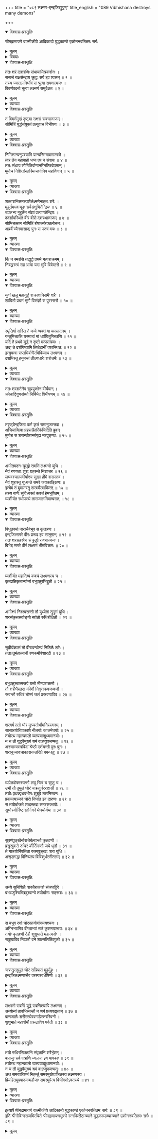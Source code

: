 +++
title = "०८९ लक्ष्मण-इन्द्रजिद्युद्धम्"
title_english = "089 Vibhishana destroys many demons"

+++

<details open><summary>विश्वास-प्रस्तुतिः</summary>

श्रीमद्रामायणे वाल्मीकीये आदिकाव्ये युद्धकाण्डे एकोननवतितमः सर्गः
</details>

<details><summary>मूलम्</summary>

श्रीमद्रामायणे वाल्मीकीये आदिकाव्ये युद्धकाण्डे एकोननवतितमः सर्गः
</details>

<details><summary>विषयाः</summary>

लक्ष्मणेन्द्रजितोर्महायुद्धम् ॥ १ ॥

</details>

<details open><summary>विश्वास-प्रस्तुतिः</summary>

ततः शरं दाशरथिः संधायामित्रकर्शनः ।  
ससर्ज राक्षसेन्द्राय क्रुद्धः सर्प इव श्वसन् ॥ १ ॥  
तस्य ज्यातलनिर्घोषं सं श्रुत्वा रावणात्मजः ।  
विवर्णवदनो भूत्वा लक्ष्मणं समुदैक्षत ॥ २ ॥
</details>

<details><summary>मूलम्</summary>

ततः शरं दाशरथिः संधायामित्रकर्शनः ।  
ससर्ज राक्षसेन्द्राय क्रुद्धः सर्प इव श्वसन् ॥ १ ॥  
तस्य ज्यातलनिर्घोषं सं श्रुत्वा रावणात्मजः ।  
विवर्णवदनो भूत्वा लक्ष्मणं समुदैक्षत ॥ २ ॥
</details>

<details><summary>व्याख्या</summary>

अथ लक्ष्मणेन्द्रजितोः सुमहान्संप्रहारः – ततः शरमित्यादि ॥ १-२ ॥
</details>

<details open><summary>विश्वास-प्रस्तुतिः</summary>

तं विवर्णमुखं दृष्ट्वा राक्षसं रावणात्मजम् ।  
सौमित्रिं युद्धंसंयुक्तं प्रत्युवाच विभीषणः ॥ ३ ॥
</details>

<details><summary>मूलम्</summary>

तं विवर्णमुखं दृष्ट्वा राक्षसं रावणात्मजम् ।  
सौमित्रिं युद्धंसंयुक्तं प्रत्युवाच विभीषणः ॥ ३ ॥
</details>

<details><summary>व्याख्या</summary>

सौमित्रिं प्रति उद्दिश्य ॥ ३ ॥
</details>

<details open><summary>विश्वास-प्रस्तुतिः</summary>

निमित्तान्यनुपश्यामि यान्यस्मिन्रावणात्मजे ।  
त्वर तेन महाबाहो भग्न एष न संशयः ॥ ४ ॥  
ततः संधाय सौमित्रिर्बाणानग्निशिखोपमान् ।  
मुमोच निशितांस्तस्मिन्सर्पानिव महाविषान् ॥ ५ ॥
</details>

<details><summary>मूलम्</summary>

निमित्तान्यनुपश्यामि यान्यस्मिन्रावणात्मजे ।  
त्वर तेन महाबाहो भग्न एष न संशयः ॥ ४ ॥  
ततः संधाय सौमित्रिर्बाणानग्निशिखोपमान् ।  
मुमोच निशितांस्तस्मिन्सर्पानिव महाविषान् ॥ ५ ॥
</details>

<details><summary>व्याख्या</summary>

अस्मिन् यानि मुखवैवर्ण्यस्तब्धत्वादीनि निमित्तानि अनुपश्यामि तैरयं भन्न इति जाने । तेन कारणेन त्वर त्वरस्व ॥ ४-५ ॥
</details>

<details open><summary>विश्वास-प्रस्तुतिः</summary>

शक्राशनिसमस्पर्शैर्लक्ष्मणेनाहतः शरैः ।  
मुहूर्तमभवन्मूढः सर्वसंक्षुभितेन्द्रियः ॥ ६ ॥  
उपलभ्य मुहूर्तेन संज्ञां प्रत्यागतेन्द्रियः ।  
ददर्शावस्थितं वीरं वीरो दशरथात्मजम् ॥ ७ ॥  
सोभिचक्राम सौमित्रिं रोषात्संरक्तलोचनः ।  
अब्रवीच्चैनमासाद्य पुनः स परुषं वचः ॥ ८ ॥
</details>

<details><summary>मूलम्</summary>

शक्राशनिसमस्पर्शैर्लक्ष्मणेनाहतः शरैः ।  
मुहूर्तमभवन्मूढः सर्वसंक्षुभितेन्द्रियः ॥ ६ ॥  
उपलभ्य मुहूर्तेन संज्ञां प्रत्यागतेन्द्रियः ।  
ददर्शावस्थितं वीरं वीरो दशरथात्मजम् ॥ ७ ॥  
सोभिचक्राम सौमित्रिं रोषात्संरक्तलोचनः ।  
अब्रवीच्चैनमासाद्य पुनः स परुषं वचः ॥ ८ ॥
</details>

<details><summary>व्याख्या</summary>

सर्वसंक्षुभितेन्द्रियः संक्षुभितसर्वेन्द्रियः ॥ ६-८ ॥
</details>

<details open><summary>विश्वास-प्रस्तुतिः</summary>

किं न स्मरसि तद्युद्धे प्रथमे मत्पराक्रमम् ।  
निबद्धस्त्वं सह भ्रात्रा यदा भुवि विवेष्टसे ॥ ९ ॥
</details>

<details><summary>मूलम्</summary>

किं न स्मरसि तद्युद्धे प्रथमे मत्पराक्रमम् ।  
निबद्धस्त्वं सह भ्रात्रा यदा भुवि विवेष्टसे ॥ ९ ॥
</details>

<details><summary>व्याख्या</summary>

त्वं भ्रात्रा सह निबद्ध इति यत् प्रथमे तद्युद्धे तस्मिन्युद्धे । मत्पराक्रमं त्वन्निबन्धनरूपं । न स्मरसि किं । यदा यत्र युद्धकाले । विवेष्टसे विवेष्टितवानसि ॥ ९ ॥
</details>

<details open><summary>विश्वास-प्रस्तुतिः</summary>

युवां खलु महायुद्धे शक्राशनिसमैः शरैः ।  
शायितौ प्रथमं भूमौ विसंज्ञौ स पुरस्सरौ ॥ १० ॥
</details>

<details><summary>मूलम्</summary>

युवां खलु महायुद्धे शक्राशनिसमैः शरैः ।  
शायितौ प्रथमं भूमौ विसंज्ञौ स पुरस्सरौ ॥ १० ॥
</details>

<details><summary>व्याख्या</summary>

तमेव पराक्रमं विशिष्टि – युवामिति ॥ १० ॥
</details>

<details open><summary>विश्वास-प्रस्तुतिः</summary>

स्मृतिर्वा नास्ति ते मन्ये व्यक्तं वा यमसादनम् ।  
गन्तुमिच्छसि यस्मात्वं मां धर्षयितुमिच्छसि ॥ ११ ॥  
यदि ते प्रथमे युद्धे न दृष्टो मत्पराक्रमः ।  
अद्य ते दर्शयिष्यामि तिष्ठेदानीं व्यवस्थितः ॥ १२ ॥  
इत्युक्त्वा सप्तभिर्बाणैरभिविव्याध लक्ष्मणम् ।  
दशभिस्तु हनूमन्तं तीक्ष्णधारैः शरोत्तमैः ॥ १३ ॥
</details>

<details><summary>मूलम्</summary>

स्मृतिर्वा नास्ति ते मन्ये व्यक्तं वा यमसादनम् ।  
गन्तुमिच्छसि यस्मात्वं मां धर्षयितुमिच्छसि ॥ ११ ॥  
यदि ते प्रथमे युद्धे न दृष्टो मत्पराक्रमः ।  
अद्य ते दर्शयिष्यामि तिष्ठेदानीं व्यवस्थितः ॥ १२ ॥  
इत्युक्त्वा सप्तभिर्बाणैरभिविव्याध लक्ष्मणम् ।  
दशभिस्तु हनूमन्तं तीक्ष्णधारैः शरोत्तमैः ॥ १३ ॥
</details>

<details><summary>व्याख्या</summary>

व्यक्तं नूनमित्यर्थः ॥ ११ – १३ ॥
</details>

<details open><summary>विश्वास-प्रस्तुतिः</summary>

ततः शरशतेनैव सुप्रयुक्तेन वीर्यवान् ।  
क्रोधाद्विगुणसंब्धो निर्बिभेद विभीषणम् ॥ १४ ॥
</details>

<details><summary>मूलम्</summary>

ततः शरशतेनैव सुप्रयुक्तेन वीर्यवान् ।  
क्रोधाद्विगुणसंब्धो निर्बिभेद विभीषणम् ॥ १४ ॥
</details>

<details><summary>व्याख्या</summary>

क्रोधाद्विगुणसंरब्ध इति । लक्ष्मणादिविषयरोषापेक्षया विभीषणविषये द्विगुणं कुपित इत्यर्थः ॥ १४ ॥
</details>

<details open><summary>विश्वास-प्रस्तुतिः</summary>

तद्दृष्ट्वेन्द्रजिता कर्म कृतं रामानुजस्तदा ।  
अचिन्तयित्वा प्रहसन्नैतत्किंचिदिति ब्रुवन्  
मुमोच स शरान्घोरान्संगृह्य नरपुङ्गवः ॥ १५ ॥
</details>

<details><summary>मूलम्</summary>

तद्दृष्ट्वेन्द्रजिता कर्म कृतं रामानुजस्तदा ।  
अचिन्तयित्वा प्रहसन्नैतत्किंचिदिति ब्रुवन्  
मुमोच स शरान्घोरान्संगृह्य नरपुङ्गवः ॥ १५ ॥
</details>

<details><summary>व्याख्या</summary>

तद्दृष्ट्वेत्यादिसार्धश्लोक एकान्वयः नैतत्किचिदिति ब्रुवन् एतदकिंचित्करमिति ब्रुवन्नित्यर्थः ॥ १५ ॥
</details>

<details open><summary>विश्वास-प्रस्तुतिः</summary>

अभीतवदनः क्रुद्धो रावणिं लक्ष्मणो युधि ।  
नैवं रणगताः शूराः प्रहरन्ते निशाचर ॥ १६ ॥  
लघवश्चाल्पवीर्याश्च सुखा हीमे शरास्तव ।  
नैवं शूरास्तु युध्यन्ते समरे जयकाङ्क्षिणः ॥  
इत्येवं तं ब्रुवाणस्तु शरवर्षैरवाकिरत् ॥ १७ ॥  
तस्य बाणैः सुविध्वस्तं कवचं हेमभूषितम् ।  
व्यशीर्यत रथोपस्थे ताराजालमिवाम्बरात् ॥ १८ ॥
</details>

<details><summary>मूलम्</summary>

अभीतवदनः क्रुद्धो रावणिं लक्ष्मणो युधि ।  
नैवं रणगताः शूराः प्रहरन्ते निशाचर ॥ १६ ॥  
लघवश्चाल्पवीर्याश्च सुखा हीमे शरास्तव ।  
नैवं शूरास्तु युध्यन्ते समरे जयकाङ्क्षिणः ॥  
इत्येवं तं ब्रुवाणस्तु शरवर्षैरवाकिरत् ॥ १७ ॥  
तस्य बाणैः सुविध्वस्तं कवचं हेमभूषितम् ।  
व्यशीर्यत रथोपस्थे ताराजालमिवाम्बरात् ॥ १८ ॥
</details>

<details><summary>व्याख्या</summary>

अभीतवदन इत्यादिसार्धश्लोकद्वयमेकान्वयम् ॥ अकिंचित्करत्वमेवाह – नैवमिति ॥ १६-१८ ॥
</details>

<details open><summary>विश्वास-प्रस्तुतिः</summary>

विधूतवर्मा नाराचैर्बभूव स कृतत्रणः ।  
इन्द्रजित्समरे वीरः प्ररूढ इव सानुमान् ॥ १९ ॥  
ततः शरसहस्रेण संक्रुद्धो रावणात्मजः ।  
बिभेद समरे वीरं लक्ष्मणं भीमविक्रमः ॥ २० ॥
</details>

<details><summary>मूलम्</summary>

विधूतवर्मा नाराचैर्बभूव स कृतत्रणः ।  
इन्द्रजित्समरे वीरः प्ररूढ इव सानुमान् ॥ १९ ॥  
ततः शरसहस्रेण संक्रुद्धो रावणात्मजः ।  
बिभेद समरे वीरं लक्ष्मणं भीमविक्रमः ॥ २० ॥
</details>

<details><summary>व्याख्या</summary>

प्ररूढः प्ररूढवृक्षः ॥ १९-२० ॥
</details>

<details open><summary>विश्वास-प्रस्तुतिः</summary>

व्यशीर्यत महादिव्यं कवचं लक्ष्मणस्य च ।  
कृतप्रतिकृतान्योन्यं बभूवतुरभिद्रुतौ ॥ २१ ॥
</details>

<details><summary>मूलम्</summary>

व्यशीर्यत महादिव्यं कवचं लक्ष्मणस्य च ।  
कृतप्रतिकृतान्योन्यं बभूवतुरभिद्रुतौ ॥ २१ ॥
</details>

<details><summary>व्याख्या</summary>

कृते प्रतिकृतं अन्योन्यं यस्मिन् कर्मणि तत्तथोक्तम् ॥ २१ ॥
</details>

<details open><summary>विश्वास-प्रस्तुतिः</summary>

अभीक्ष्णं निश्श्वसन्तौ तौ युध्येतां तुमुलं युधि ।  
शरसंकृत्तसर्वाङ्गौ सर्वतो रुधिरोक्षितौ ॥ २२ ॥
</details>

<details><summary>मूलम्</summary>

अभीक्ष्णं निश्श्वसन्तौ तौ युध्येतां तुमुलं युधि ।  
शरसंकृत्तसर्वाङ्गौ सर्वतो रुधिरोक्षितौ ॥ २२ ॥
</details>

<details><summary>व्याख्या</summary>

युध्येतां अयुध्येताम् ॥ २२ ॥
</details>

<details open><summary>विश्वास-प्रस्तुतिः</summary>

सुदीर्घकालं तौ वीरावन्योन्यं निशितैः शरैः ।  
ततक्षतुर्महात्मानौ रणकर्मविशारदौ ॥ २३ ॥
</details>

<details><summary>मूलम्</summary>

सुदीर्घकालं तौ वीरावन्योन्यं निशितैः शरैः ।  
ततक्षतुर्महात्मानौ रणकर्मविशारदौ ॥ २३ ॥
</details>

<details><summary>व्याख्या</summary>

ततक्षतुः अन्योन्यं बभञ्जतुः ॥ २३ ॥
</details>

<details open><summary>विश्वास-प्रस्तुतिः</summary>

बभूवतुश्चात्मजये यत्तौ भीमपराक्रमौ ।  
तौ शरौघैस्तदा कीर्णौ निवृत्तकवचध्वजौ ॥  
स्रवन्तौ रुधिरं चोष्णं जलं प्रस्रवणाविव ॥ २४ ॥
</details>

<details><summary>मूलम्</summary>

बभूवतुश्चात्मजये यत्तौ भीमपराक्रमौ ।  
तौ शरौघैस्तदा कीर्णौ निवृत्तकवचध्वजौ ॥  
स्रवन्तौ रुधिरं चोष्णं जलं प्रस्रवणाविव ॥ २४ ॥
</details>

<details><summary>व्याख्या</summary>

यत्तौ यत्नवन्तौ ॥ २४ ॥
</details>

<details open><summary>विश्वास-प्रस्तुतिः</summary>

शरवर्षं ततो घोरं मुञ्चतोर्भीमनिस्स्वनम् ।  
सासारयोरिवाकाशे नीलयोः कालमेघयोः ॥ २५ ॥  
तयोरथ महान्कालो व्यत्ययाद्युध्यमानयोः ।  
न च तौ युद्धवैमुख्यं श्रमं वाऽप्युपजग्मतुः ॥ २६ ॥  
अस्त्राण्यस्त्रविदां श्रेष्ठौ दर्शयन्तौ पुनः पुनः ।  
शरानुच्चावचाकारानन्तरिक्षे बबन्धतुः ॥ २७ ॥
</details>

<details><summary>मूलम्</summary>

शरवर्षं ततो घोरं मुञ्चतोर्भीमनिस्स्वनम् ।  
सासारयोरिवाकाशे नीलयोः कालमेघयोः ॥ २५ ॥  
तयोरथ महान्कालो व्यत्ययाद्युध्यमानयोः ।  
न च तौ युद्धवैमुख्यं श्रमं वाऽप्युपजग्मतुः ॥ २६ ॥  
अस्त्राण्यस्त्रविदां श्रेष्ठौ दर्शयन्तौ पुनः पुनः ।  
शरानुच्चावचाकारानन्तरिक्षे बबन्धतुः ॥ २७ ॥
</details>

<details><summary>व्याख्या</summary>

शरवर्षमित्यादिश्लोकद्वयमेकान्वयम् ॥ सासारयोः सधारापातयोः । धारासंपात आसारः इत्यमरः ॥ २५–२७ ॥
</details>

<details open><summary>विश्वास-प्रस्तुतिः</summary>

व्यपेतदोषमस्यन्तौ लघु चित्रं च सुष्टु च ।  
उभौ तौ तुमुलं घोरं चक्रतुर्नरराक्षसौ ॥ २८ ॥  
तयोः पृथक्पृथक्भीमः शुश्रुवे तलनिस्वनः ।  
प्रकम्पयञ्जनं घोरो निर्घात इव दारुणः ॥ २९ ॥  
स तयोर्भ्राजते शब्दस्तदा समरसक्तयोः ।  
सुघोरयोर्निष्टनतोर्गगने मेघयोर्यथा ॥ ३० ॥
</details>

<details><summary>मूलम्</summary>

व्यपेतदोषमस्यन्तौ लघु चित्रं च सुष्टु च ।  
उभौ तौ तुमुलं घोरं चक्रतुर्नरराक्षसौ ॥ २८ ॥  
तयोः पृथक्पृथक्भीमः शुश्रुवे तलनिस्वनः ।  
प्रकम्पयञ्जनं घोरो निर्घात इव दारुणः ॥ २९ ॥  
स तयोर्भ्राजते शब्दस्तदा समरसक्तयोः ।  
सुघोरयोर्निष्टनतोर्गगने मेघयोर्यथा ॥ ३० ॥
</details>

<details><summary>व्याख्या</summary>

व्यपेतदोषं व्यपगतमोहत्वदोषं । अस्यन्तौ वाणान्क्षिपन्तौ ॥ २८-३० ॥
</details>

<details open><summary>विश्वास-प्रस्तुतिः</summary>

सुवर्णपुङ्खैर्नाराचैर्बलवन्तौ कृतव्रणौ ।  
प्रसुस्रुवाते रुधिरं कीर्तिमन्तौ जये धृतौ ॥ ३१ ॥  
ते गात्रयोर्निपतिता रुक्मपुङ्खाः शरा युधि ।  
असृङ्गद्धा विनिष्पत्य विविशुर्धरणीतलम् ॥ ३२ ॥
</details>

<details><summary>मूलम्</summary>

सुवर्णपुङ्खैर्नाराचैर्बलवन्तौ कृतव्रणौ ।  
प्रसुस्रुवाते रुधिरं कीर्तिमन्तौ जये धृतौ ॥ ३१ ॥  
ते गात्रयोर्निपतिता रुक्मपुङ्खाः शरा युधि ।  
असृङ्गद्धा विनिष्पत्य विविशुर्धरणीतलम् ॥ ३२ ॥
</details>

<details><summary>व्याख्या</summary>

धृतौ अवहितौ ॥ ३१-३२ ॥
</details>

<details open><summary>विश्वास-प्रस्तुतिः</summary>

अन्ये सुनिशितैः शस्त्रैराकाशे संजघट्टिरे ।  
बभञ्जुश्चिच्छिदुश्वान्ये तयोर्बाणाः सहस्रशः ॥ ३३ ॥
</details>

<details><summary>मूलम्</summary>

अन्ये सुनिशितैः शस्त्रैराकाशे संजघट्टिरे ।  
बभञ्जुश्चिच्छिदुश्वान्ये तयोर्बाणाः सहस्रशः ॥ ३३ ॥
</details>

<details><summary>व्याख्या</summary>

तयोः अन्ये केचन बाणाः आकाशे सुनिशितैः शस्त्रैः संजघट्टिरे संघट्टिताः । अन्ये बाणाः बाणान् सहस्रशः बभञ्जुः । चिच्छिदुश्चेति संबन्धः ॥ ३३ ॥
</details>

<details open><summary>विश्वास-प्रस्तुतिः</summary>

स बभूव रणो घोरस्तयोर्बाणमयश्चयः ।  
अग्निभ्यामिव दीप्ताभ्यां सत्रे कुशमयश्चयः ॥ ३४ ॥  
तयोः कृतव्रणौ देहौ शुशुभाते महात्मनोः ।  
सपुष्पाविव निष्पत्रौ वने शाल्मलिकिंशुकौ ॥ ३५ ॥
</details>

<details><summary>मूलम्</summary>

स बभूव रणो घोरस्तयोर्बाणमयश्चयः ।  
अग्निभ्यामिव दीप्ताभ्यां सत्रे कुशमयश्चयः ॥ ३४ ॥  
तयोः कृतव्रणौ देहौ शुशुभाते महात्मनोः ।  
सपुष्पाविव निष्पत्रौ वने शाल्मलिकिंशुकौ ॥ ३५ ॥
</details>

<details><summary>व्याख्या</summary>

रणः घोरो बभूव । यस्मिन् तयोर्बाणमयश्चयः सत्रे दीप्ताभ्यामग्निभ्यां सहितः कुशमयश्चय इवासीत् । अग्नी गार्हपत्याहवनीयौ ॥ ३४-३५ ॥
</details>

<details open><summary>विश्वास-प्रस्तुतिः</summary>

चक्रतुस्तुमुलं घोरं सन्निपातं मुहुर्मुहुः ।  
इन्द्रजिलक्ष्मणश्चैव परस्परवधैषिणौ ॥ ३६ ॥
</details>

<details><summary>मूलम्</summary>

चक्रतुस्तुमुलं घोरं सन्निपातं मुहुर्मुहुः ।  
इन्द्रजिलक्ष्मणश्चैव परस्परवधैषिणौ ॥ ३६ ॥
</details>

<details><summary>व्याख्या</summary>

सन्निपातं युद्धम् ॥ २६ ॥
</details>

<details open><summary>विश्वास-प्रस्तुतिः</summary>

लक्ष्मणो रावणिं युद्धे रावणिश्चापि लक्ष्मणम् ।  
अन्योन्यं तावभिघ्नन्तौ न श्रमं प्रत्यपद्यताम् ॥ ३७ ॥  
बाणजालैः शरीरस्थैरवगाढैस्तरस्विनौ ।  
शुशुभाते महावीर्यौ प्ररूढाविव पर्वतौ ॥ ३८ ॥
</details>

<details><summary>मूलम्</summary>

लक्ष्मणो रावणिं युद्धे रावणिश्चापि लक्ष्मणम् ।  
अन्योन्यं तावभिघ्नन्तौ न श्रमं प्रत्यपद्यताम् ॥ ३७ ॥  
बाणजालैः शरीरस्थैरवगाढैस्तरस्विनौ ।  
शुशुभाते महावीर्यौ प्ररूढाविव पर्वतौ ॥ ३८ ॥
</details>

<details><summary>व्याख्या</summary>

प्रत्यपद्यतां प्रपद्येताम् ॥ ३७-३८ ॥
</details>

<details open><summary>विश्वास-प्रस्तुतिः</summary>

तयो रुधिरसिक्तानि संवृतानि शरैर्भृशम् ।  
बभ्राजुः सर्वगात्राणि ज्वलन्त इव पावकाः ॥ ३९ ॥  
तयोरथ महान्कालो व्यत्ययाद्युध्यमानयोः ।  
न च तौ युद्धवैमुख्यं श्रमं वाऽप्युपजग्मतुः ॥ ४० ॥  
अथ समरपरिश्रमं निहन्तुं समरमुखेष्वजितस्य लक्ष्मणस्य ।  
प्रियहितमुपपादयन्महौजाः समरमुपेत्य विभीषणोऽवतस्थे ॥ ४१ ॥
</details>

<details><summary>मूलम्</summary>

तयो रुधिरसिक्तानि संवृतानि शरैर्भृशम् ।  
बभ्राजुः सर्वगात्राणि ज्वलन्त इव पावकाः ॥ ३९ ॥  
तयोरथ महान्कालो व्यत्ययाद्युध्यमानयोः ।  
न च तौ युद्धवैमुख्यं श्रमं वाऽप्युपजग्मतुः ॥ ४० ॥  
अथ समरपरिश्रमं निहन्तुं समरमुखेष्वजितस्य लक्ष्मणस्य ।  
प्रियहितमुपपादयन्महौजाः समरमुपेत्य विभीषणोऽवतस्थे ॥ ४१ ॥
</details>

<details><summary>व्याख्या</summary>

बभ्राजुः । आर्षं परस्मैपदम् ॥ ३९-४१ ॥
</details>

<details open><summary>विश्वास-प्रस्तुतिः</summary>

इत्यार्षे श्रीमद्रामायणे वाल्मीकीये आदिकाव्ये युद्धकाण्डे एकोननवतितमः सर्गः ॥ ८९ ॥  
इति श्रीगोविन्दराजविरचिते श्रीमद्रामायणभूषणे रत्नकिरीटाख्याने युद्धकाण्डव्याख्याने एकोननवतितमः सर्गः ॥ ८९ ॥
</details>

<details><summary>मूलम्</summary>

इत्यार्षे श्रीमद्रामायणे वाल्मीकीये आदिकाव्ये युद्धकाण्डे एकोननवतितमः सर्गः ॥ ८९ ॥  
इति श्रीगोविन्दराजविरचिते श्रीमद्रामायणभूषणे रत्नकिरीटाख्याने युद्धकाण्डव्याख्याने एकोननवतितमः सर्गः ॥ ८९ ॥
</details>

